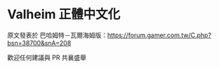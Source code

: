 # Valheim 正體中文化

原文發表於 巴哈姆特－瓦爾海姆版：https://forum.gamer.com.tw/C.php?bsn=38700&snA=208

歡迎任何建議與 PR 共襄盛舉
